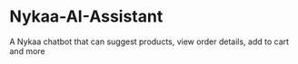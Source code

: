 # Nykaa-AI-Assistant
A Nykaa chatbot that can suggest products, view order details, add to cart and more
